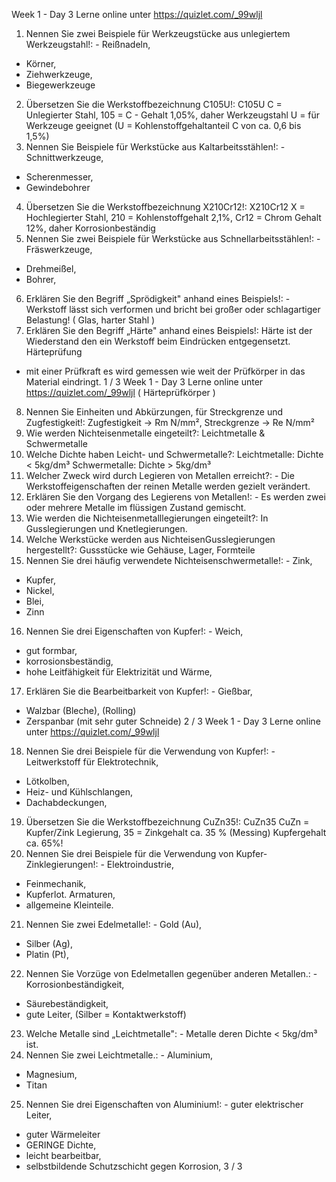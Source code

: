 Week 1 - Day 3
Lerne online unter https://quizlet.com/_99wljl
1. Nennen Sie zwei Beispiele für Werkzeugstücke aus unlegiertem
Werkzeugstahl!: - Reißnadeln,
- Körner,
- Ziehwerkzeuge,
- Biegewerkzeuge
2. Übersetzen Sie die Werkstoffbezeichnung C105U!: C105U
C = Unlegierter Stahl,
105 = C - Gehalt 1,05%, daher Werkzeugstahl
U = für Werkzeuge geeignet
(U = Kohlenstoffgehaltanteil C von ca. 0,6 bis 1,5%)
3. Nennen Sie Beispiele für Werkstücke aus Kaltarbeitsstählen!: - Schnittwerkzeuge,
- Scherenmesser,
- Gewindebohrer
4. Übersetzen Sie die Werkstoffbezeichnung X210Cr12!: X210Cr12
X = Hochlegierter Stahl,
210 = Kohlenstoffgehalt 2,1%,
Cr12 = Chrom Gehalt 12%, daher Korrosionbeständig
5. Nennen Sie zwei Beispiele für Werkstücke aus Schnellarbeitsstählen!: -
Fräswerkzeuge,
- Drehmeißel,
- Bohrer,
6. Erklären Sie den Begriff „Sprödigkeit" anhand eines Beispiels!: - Werkstoff
lässt sich verformen und bricht bei großer oder schlagartiger Belastung!
( Glas, harter Stahl )
7. Erklären Sie den Begriff „Härte" anhand eines Beispiels!: Härte ist der
Wiederstand den ein Werkstoff beim Eindrücken entgegensetzt.
Härteprüfung
- mit einer Prüfkraft es wird gemessen wie weit der Prüfkörper in das Material
eindringt.
1 / 3
Week 1 - Day 3
Lerne online unter https://quizlet.com/_99wljl
( Härteprüfkörper )
8. Nennen Sie Einheiten und Abkürzungen, für Streckgrenze und Zugfestigkeit!: Zugfestigkeit -> Rm N/mm²,
Streckgrenze -> Re N/mm²
9. Wie werden Nichteisenmetalle eingeteilt?: Leichtmetalle & Schwermetalle
10. Welche Dichte haben Leicht- und Schwermetalle?: Leichtmetalle: Dichte <
5kg/dm³
Schwermetalle: Dichte > 5kg/dm³
11. Welcher Zweck wird durch Legieren von Metallen erreicht?: - Die Werkstoffeigenschaften der reinen Metalle werden gezielt verändert.
12. Erklären Sie den Vorgang des Legierens von Metallen!: - Es werden zwei
oder mehrere Metalle im flüssigen Zustand gemischt.
13. Wie werden die Nichteisenmetalllegierungen eingeteilt?: In Gusslegierungen und Knetlegierungen.
14. Welche Werkstücke werden aus NichteisenGusslegierungen
hergestellt?: Gussstücke wie Gehäuse, Lager, Formteile
15. Nennen Sie drei häufig verwendete Nichteisenschwermetalle!: - Zink,
- Kupfer,
- Nickel,
- Blei,
- Zinn
16. Nennen Sie drei Eigenschaften von Kupfer!: - Weich,
- gut formbar,
- korrosionsbeständig,
- hohe Leitfähigkeit für Elektrizität und Wärme,
17. Erklären Sie die Bearbeitbarkeit von Kupfer!: - Gießbar,
- Walzbar (Bleche), (Rolling)
- Zerspanbar (mit sehr guter Schneide)
2 / 3
Week 1 - Day 3
Lerne online unter https://quizlet.com/_99wljl
18. Nennen Sie drei Beispiele für die Verwendung von Kupfer!: - Leitwerkstoff
für Elektrotechnik,
- Lötkolben,
- Heiz- und Kühlschlangen,
- Dachabdeckungen,
19. Übersetzen Sie die Werkstoffbezeichnung CuZn35!: CuZn35
CuZn = Kupfer/Zink Legierung,
35 = Zinkgehalt ca. 35 % (Messing)
Kupfergehalt ca. 65%!
20. Nennen Sie drei Beispiele für die Verwendung von Kupfer-Zinklegierungen!: - Elektroindustrie,
- Feinmechanik,
- Kupferlot. Armaturen,
- allgemeine Kleinteile.
21. Nennen Sie zwei Edelmetalle!: - Gold (Au),
- Silber (Ag),
- Platin (Pt),
22. Nennen Sie Vorzüge von Edelmetallen gegenüber anderen Metallen.: -
Korrosionbeständigkeit,
- Säurebeständigkeit,
- gute Leiter,
(Silber = Kontaktwerkstoff)
23. Welche Metalle sind „Leichtmetalle": - Metalle deren Dichte < 5kg/dm³ ist.
24. Nennen Sie zwei Leichtmetalle.: - Aluminium,
- Magnesium,
- Titan
25. Nennen Sie drei Eigenschaften von Aluminium!: - guter elektrischer Leiter,
- guter Wärmeleiter
- GERINGE Dichte,
- leicht bearbeitbar,
- selbstbildende Schutzschicht gegen Korrosion,
3 / 3
